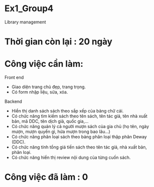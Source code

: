 # Ex1_Group4
Library management 

# Thời gian còn lại : 20 ngày

# Công việc cần làm:
Front end
- Giao diện trang chủ đẹp, trang trọng.
- Có form nhập liệu, sửa, xóa.

Backend
- Hiển thị danh sách sách theo sắp xếp của bảng chữ cái. 
- Có chức năng tìm kiếm sách theo tên sách, tên tác giả, tên nhà xuất bản, mã DDC, tên dịch giả, quốc gia,... 
- Có chức năng quản lý cả người mượn sách của gia chủ (họ tên, ngày mượn, mượn quyển gì, hứa mượn trong bao lâu...)
- Có chức năng phân loại sách theo bảng phân loại thập phân Deway (DDC). 
- Có chức năng tính tổng giá tiền sách theo tên tác giả, nhà xuất bản, phân loại. 
- Có chức năng hiển thị review nội dung của từng cuốn sách. 

# Công việc đã làm : 0
